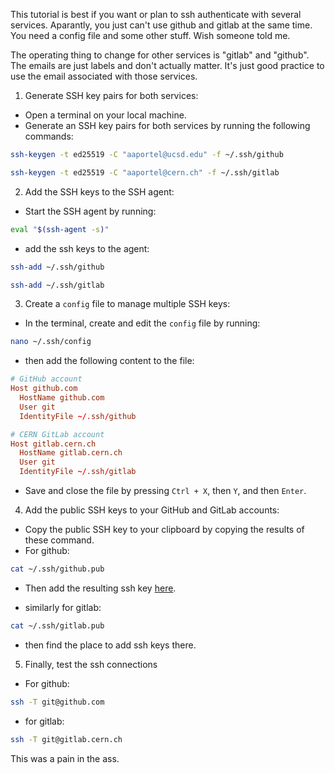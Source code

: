 This tutorial is best if you want or plan to ssh authenticate with several services. Aparantly, you just can't use github and gitlab at the same time. You need a config file and some other stuff. Wish someone told me.

The operating thing to change for other services is "gitlab" and "github". The emails are just labels and don't actually matter. It's just good practice to use the email associated with those services.

1. Generate SSH key pairs for both services:

-   Open a terminal on your local machine.
-   Generate an SSH key pairs for both services by running the following commands:
```bash
ssh-keygen -t ed25519 -C "aaportel@ucsd.edu" -f ~/.ssh/github
```

```bash
ssh-keygen -t ed25519 -C "aaportel@cern.ch" -f ~/.ssh/gitlab
```

2. Add the SSH keys to the SSH agent:

* Start the SSH agent by running:
```bash
eval "$(ssh-agent -s)"
```

* add the ssh keys to the agent:
```bash
ssh-add ~/.ssh/github
```

```bash
ssh-add ~/.ssh/gitlab
```

3. Create a `config` file to manage multiple SSH keys:

-   In the terminal, create and edit the `config` file by running:
```bash
nano ~/.ssh/config
```

* then add the following content to the file:
```toml
# GitHub account
Host github.com
  HostName github.com
  User git
  IdentityFile ~/.ssh/github

# CERN GitLab account
Host gitlab.cern.ch
  HostName gitlab.cern.ch
  User git
  IdentityFile ~/.ssh/gitlab
```

* Save and close the file by pressing `Ctrl + X`, then `Y`, and then `Enter`.

4. Add the public SSH keys to your GitHub and GitLab accounts:
-   Copy the public SSH key to your clipboard by copying the results of these command.
- For github:
```bash
cat ~/.ssh/github.pub
```

* Then add the resulting ssh key [here](https://github.com/settings/ssh/new).

* similarly for gitlab:
```bash
cat ~/.ssh/gitlab.pub
```
* then find the place to add ssh keys there.

5. Finally, test the ssh connections
* For github:
```bash
ssh -T git@github.com
```

* for gitlab:
```bash
ssh -T git@gitlab.cern.ch
```

This was a pain in the ass.